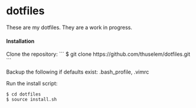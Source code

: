 # dotfiles

These are my dotfiles. They are a work in progress.

<h4>Installation</h4>
Clone the repository:
```
$ git clone https://github.com/thuselem/dotfiles.git
```

Backup the following if defaults exist: .bash_profile, .vimrc

Run the install script:
```
$ cd dotfiles
$ source install.sh
```
